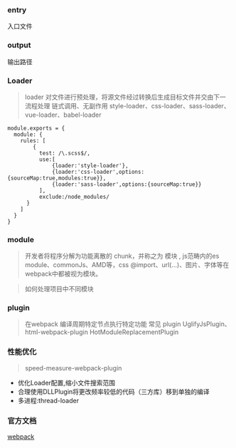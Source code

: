 ### entry
入口文件
### output
输出路径
### Loader
>  loader 对文件进行预处理，将源文件经过转换后生成目标文件并交由下一流程处理 
链式调用、无副作用
> style-loader、css-loader、sass-loader、vue-loader、babel-loader

```
module.exports = {
  module: {
    rules: [
        {
          test: /\.scss$/,
          use:[
              {loader:'style-loader'},
              {loader:'css-loader',options:{sourceMap:true,modules:true}},
              {loader:'sass-loader',options:{sourceMap:true}}
          ],
          exclude:/node_modules/
      }
    ]
  }
}
```

### module 
> 开发者将程序分解为功能离散的 chunk，并称之为 模块 , js范畴内的es module、commonJs、AMD等，css @import、url(...)、图片、字体等在webpack中都被视为模块。

> 如何处理项目中不同模块

### plugin
> 在webpack 编译周期特定节点执行特定功能
> 常见 plugin UglifyJsPlugin、html-webpack-plugin
> HotModuleReplacementPlugin

### 性能优化
> speed-measure-webpack-plugin 
+ 优化Loader配置,缩小文件搜索范围
+ 合理使用DLLPlugin将更改频率较低的代码（三方库）移到单独的编译
+ 多进程:thread-loader

### 官方文档
[webpack](https://webpack.docschina.org/configuration/output/)


